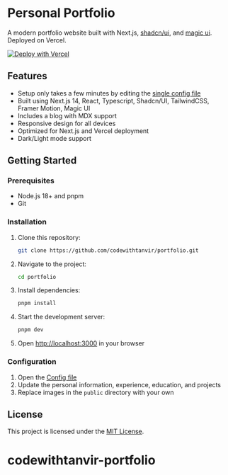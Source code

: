 # Personal Portfolio

A modern portfolio website built with Next.js, [shadcn/ui](https://ui.shadcn.com/), and [magic ui](https://magicui.design/). Deployed on Vercel.

[![Deploy with Vercel](https://vercel.com/button)](https://vercel.com/new/clone?repository-url=https%3A%2F%2Fgithub.com%2Fcodewithtanvir%2Fportfolio)

## Features

- Setup only takes a few minutes by editing the [single config file](./src/data/resume.tsx)
- Built using Next.js 14, React, Typescript, Shadcn/UI, TailwindCSS, Framer Motion, Magic UI
- Includes a blog with MDX support
- Responsive design for all devices
- Optimized for Next.js and Vercel deployment
- Dark/Light mode support

## Getting Started

### Prerequisites

- Node.js 18+ and pnpm
- Git

### Installation

1. Clone this repository:

   ```bash
   git clone https://github.com/codewithtanvir/portfolio.git
   ```

2. Navigate to the project:

   ```bash
   cd portfolio
   ```

3. Install dependencies:

   ```bash
   pnpm install
   ```

4. Start the development server:

   ```bash
   pnpm dev
   ```

5. Open [http://localhost:3000](http://localhost:3000) in your browser

### Configuration

1. Open the [Config file](./src/data/resume.tsx)
2. Update the personal information, experience, education, and projects
3. Replace images in the `public` directory with your own

## License

This project is licensed under the [MIT License](./LICENSE).
# codewithtanvir-portfolio
